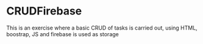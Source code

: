 # CRUDFirebase
This is an exercise where a basic CRUD of tasks is carried out, using HTML, boostrap, JS and firebase is used as storage
